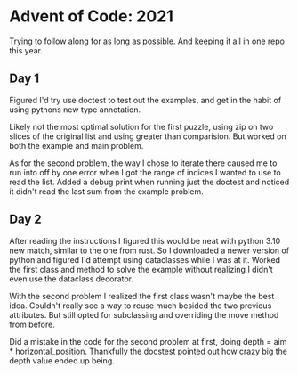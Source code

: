 # Advent of Code: 2021

Trying to follow along for as long as possible. And keeping it all in one repo this year.

## Day 1

Figured I'd try use doctest to test out the examples, and get in the habit of using pythons new type annotation.

Likely not the most optimal solution for the first puzzle, using zip on two slices of the original list and using greater than comparision. But worked on both the example and main problem.

As for the second problem, the way I chose to iterate there caused me to run into off by one error when I got the range of indices I wanted to use to read the list. Added a debug print when running just the doctest and noticed it didn't read the last sum from the example problem.

## Day 2

After reading the instructions I figured this would be neat with python 3.10 new match, similar to the one from rust. So I downloaded a newer version of python and figured I'd attempt using dataclasses while I was at it. Worked the first class and method to solve the example without realizing I didn't even use the dataclass decorator. 

With the second problem I realized the first class wasn't maybe the best idea. Couldn't really see a way to reuse much besided the two previous attributes. But still opted for subclassing and overriding the move method from before.

Did a mistake in the code for the second problem at first, doing depth = aim * horizontal_position. Thankfully the docstest pointed out how crazy big the depth value ended up being.
